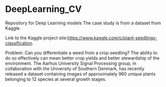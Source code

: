 # DeepLearning_CV
 Repository for Deep Learning models
The case study is from a dataset from Kaggle. 

Link to the Kaggle project site:https://www.kaggle.com/c/plant-seedlings-classification.

Problem:
Can you differentiate a weed from a crop seedling?
The ability to do so effectively can mean better crop yields and better stewardship of the environment.
The Aarhus University Signal Processing group, in collaboration with the University of Southern Denmark, has recently released a dataset containing images of approximately 960 unique plants belonging to 12 species at several growth stages.